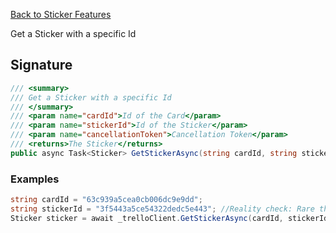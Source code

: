 [Back to Sticker Features](TrelloClient#sticker-features)

Get a Sticker with a specific Id

## Signature
```cs
/// <summary>
/// Get a Sticker with a specific Id
/// </summary>
/// <param name="cardId">Id of the Card</param>
/// <param name="stickerId">Id of the Sticker</param>
/// <param name="cancellationToken">Cancellation Token</param>
/// <returns>The Sticker</returns>
public async Task<Sticker> GetStickerAsync(string cardId, string stickerId, CancellationToken cancellationToken = default) {...}
```
### Examples

```cs
string cardId = "63c939a5cea0cb006dc9e9dd";
string stickerId = "3f5443a5ce54322dedc5e443"; //Reality check: Rare that you know this without getting it from a card so method is rarely used but is here for completeness
Sticker sticker = await _trelloClient.GetStickerAsync(cardId, stickerId);
```